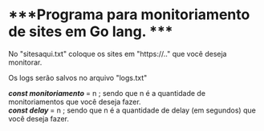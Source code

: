 <h1>***Programa para monitoriamento de sites em Go lang. *** </h1>

No "sitesaqui.txt" coloque os sites em "https://.." que você deseja monitorar.

Os logs serão salvos no arquivo "logs.txt"

<b> *const monitoriamento* </b> = n ; sendo que n é a quantidade de monitoriamentos que você deseja fazer. <br />
<b> *const delay* </b> = n ; sendo que n é a quantidade de delay (em segundos) que você deseja fazer.
